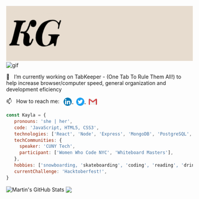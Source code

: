 <link rel="stylesheet" href="style.css" />
<!--
**kgolder92/kgolder92** is a ✨ _special_ ✨ repository because its `README.md` (this file) appears on your GitHub profile.
-->

<!-- # Hi there, I'm Kayla 👋 -->
<img src="./assets/banner11.png" /> <img alt="gif" src="https://github.com/kgolder92/kgolder92/blob/master/assets/petraits.gif" width="145" />

 🔭 &nbsp; I’m currently working on TabKeeper - (One Tab To Rule Them All!) to help increase browser/computer speed, general organization and development eficiency
<!--- 🌱 I’m currently learning ... -->
 📫 &nbsp; How to reach me: &nbsp; <a href="https://www.linkedin.com/in/kayla-golder-2060a5137/"> <img align="center" src="./assets/linkedinIcon.svg" width="22"/> </a> &nbsp; <a href="https://twitter.com/GolderKayla"> <img align="center" src="./assets/twitterIcon.svg" width="22"> </a> &nbsp; <a href="mailto: golderkayla@gmail.com"> <img align="center" src="./assets/gmailIcon.svg" width="22" /> </a>

<!-- ⚡  Fun fact: -->

```javascript
const Kayla = {
   pronouns: 'she | her',
   code: 'JavaScript, HTML5, CSS3',
   technologies: ['React', 'Node', 'Express', 'MongoDB', 'PostgreSQL', 'Docker', 'AWS'],
   techCommunities: {
     speaker: 'CUNY Tech',
     participant: ['Women Who Code NYC', 'Whiteboard Masters'],
   },
   hobbies: ['snowboarding, 'skateboarding', 'coding', 'reading', 'drinking coffee', 'hiking', 'rock climbing', 'hammocking', '...and the list goes on'],
   currentChallenge: 'Hacktoberfest!',
}
```
<!-- ![kgolder92's github stats](https://github-readme-stats.vercel.app/api?username=kgolder92&show_icons=true&theme=tokyonight)
<img height="200" src = "https://github-readme-stats.vercel.app/api/top-langs/?username=kgolder92&theme=tokyonight">
-->
 <img align="center" src="https://github-readme-stats.vercel.app/api?username=kgolder92&show_icons=true&line_height=27&count_private=true&title_color=ffffff&text_color=c9cacc&icon_color=2bbc8a&bg_color=1d1f21" alt="Martin's GitHub Stats" /> <img align="center" src="https://github-readme-stats.vercel.app/api/top-langs/?username=kgolder92&hide=java,html&title_color=ffffff&text_color=c9cacc&icon_color=2bbc8a&bg_color=1d1f21" />

<!-- Resources -->
<!-- Icons: https://www.iconfinder.com -->
<!-- GitHub Stats: https://github.com/kgolder92/github-readme-stats -->

